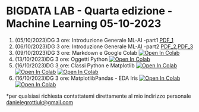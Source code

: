 # BIGDATA LAB - Quarta edizione - Machine Learning 05-10-2023

1. (05/10/2023)DG 3 ore: Introduzione Generale ML-AI -part1 [PDF_1](pdf/00_intro_ML.pdf)
2. (06/10/2023)DG 3 ore: Introduzione Generale ML-AI -part2  [PDF_2](pdf/1_IOT_INtro.pdf),[PDF_3](pdf/2_open_ledger.pdf)
3. (09/10/2023)DG 3 ore: Markdown e Google Colab  [![Open In Colab](https://colab.research.google.com/assets/colab-badge.svg)](https://colab.research.google.com/github/Frenz86/machine-learning-course/blob/main/python/012_Markdown_Colab.ipynb)
4. (13/10/2023)DG 3 ore: Oggetti Python  [![Open In Colab](https://colab.research.google.com/assets/colab-badge.svg)](https://colab.research.google.com/github/Frenz86/machine-learning-course/blob/main/python/intro.ipynb)
5. (16/10/2023)DG 3 ore: Classi Python  e Matplotlib
[![Open In Colab](https://colab.research.google.com/assets/colab-badge.svg)](https://colab.research.google.com/github/Frenz86/machine-learning-course/blob/main/python/Lez05/Classi_easy.ipynb)
[![Open In Colab](https://colab.research.google.com/assets/colab-badge.svg)](https://colab.research.google.com/github/Frenz86/machine-learning-course/blob/main/python/Lez05/class_triang.ipynb)
[![Open In Colab](https://colab.research.google.com/assets/colab-badge.svg)](https://colab.research.google.com/github/Frenz86/machine-learning-course/blob/main/python/Lez05/02_short_Matplotlib.ipynb)
5. (16/10/2023)DG 3 ore: MatplotlibPandas - EDA Iris
[![Open In Colab](https://colab.research.google.com/assets/colab-badge.svg)](https://colab.research.google.com/github/Frenz86/machine-learning-course/blob/main/python/Lez06/finishmatplotlib.ipynb)
[![Open In Colab](https://colab.research.google.com/assets/colab-badge.svg)](https://colab.research.google.com/github/Frenz86/machine-learning-course/blob/main/python/Lez06/Iris.ipynb)



*per qualsiasi richiesta contattatemi direttamente al mio indirizzo personale danielegrottiuk@gmail.com
